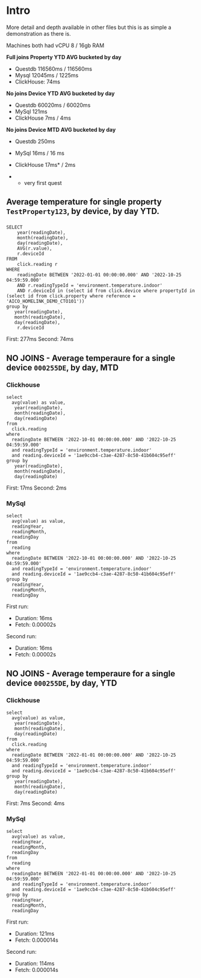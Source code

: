 # Intro

More detail and depth available in other files but this is as simple a demonstration as there is.

Machines both had vCPU 8 / 16gb RAM

**Full joins Property YTD AVG bucketed by day**
- Questdb 116560ms / 116560ms
- Mysql 12045ms / 1225ms
- ClickHouse: 74ms

**No joins Device YTD AVG bucketed by day**
- Questdb 60020ms / 60020ms
- MySql 121ms
- ClickHouse 7ms / 4ms

**No joins Device MTD AVG bucketed by day**
- Questdb 250ms
- MySql 16ms / 16 ms
- ClickHouse 17ms* / 2ms

- * very first quest

## Average temperature for single property `TestProperty123`, by device, by day YTD.

###

```
SELECT
    year(readingDate),
    month(readingDate),
    day(readingDate),
    AVG(r.value),
    r.deviceId
FROM
    click.reading r
WHERE
    readingDate BETWEEN '2022-01-01 00:00:00.000' AND '2022-10-25 04:59:59.000'
    AND r.readingTypeId = 'environment.temperature.indoor'
    AND r.deviceId in (select id from click.device where propertyId in (select id from click.property where reference = 'AICO_HOMELINK_DEMO_CTO101'))
group by
   year(readingDate),
   month(readingDate),
   day(readingDate),
    r.deviceId
```

First: 277ms
Second: 74ms

## NO JOINS - Average temperaure for a single device `000255DE`, by day, MTD

### Clickhouse

```
select
  avg(value) as value,
   year(readingDate),
   month(readingDate),
   day(readingDate)
from
  click.reading
where
  readingDate BETWEEN '2022-10-01 00:00:00.000' AND '2022-10-25 04:59:59.000'
  and readingTypeId = 'environment.temperature.indoor'
  and reading.deviceId = '1ae9ccb4-c3ae-4287-8c50-41b604c95eff'
group by
   year(readingDate),
   month(readingDate),
   day(readingDate)
```

First: 17ms
Second: 2ms

### MySql

```
select
  avg(value) as value,
  readingYear,
  readingMonth,
  readingDay
from
  reading
where
  readingDate BETWEEN '2022-10-01 00:00:00.000' AND '2022-10-25 04:59:59.000'
  and readingTypeId = 'environment.temperature.indoor'
  and reading.deviceId = '1ae9ccb4-c3ae-4287-8c50-41b604c95eff'
group by
  readingYear,
  readingMonth,
  readingDay

```

First run:
- Duration: 16ms
- Fetch: 0.00002s

Second run:
- Duration: 16ms
- Fetch: 0.00002s

## NO JOINS - Average temperaure for a single device `000255DE`, by day, YTD

### Clickhouse

```
select
  avg(value) as value,
   year(readingDate),
   month(readingDate),
   day(readingDate)
from
  click.reading
where
  readingDate BETWEEN '2022-01-01 00:00:00.000' AND '2022-10-25 04:59:59.000'
  and readingTypeId = 'environment.temperature.indoor'
  and reading.deviceId = '1ae9ccb4-c3ae-4287-8c50-41b604c95eff'
group by
   year(readingDate),
   month(readingDate),
   day(readingDate)
```

First: 7ms
Second: 4ms



### MySql

```
select
  avg(value) as value,
  readingYear,
  readingMonth,
  readingDay
from
  reading
where
  readingDate BETWEEN '2022-01-01 00:00:00.000' AND '2022-10-25 04:59:59.000'
  and readingTypeId = 'environment.temperature.indoor'
  and reading.deviceId = '1ae9ccb4-c3ae-4287-8c50-41b604c95eff'
group by
  readingYear,
  readingMonth,
  readingDay

```

First run:
- Duration: 121ms
- Fetch: 0.000014s

Second run:
- Duration: 114ms
- Fetch: 0.000014s